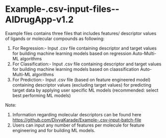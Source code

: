 # Example-.csv-input-files--AIDrugApp-v1.2

Example files contains three files that includes features/ descriptor values of ligands or molecular compounds as following:
1. For Regression:- Input .csv file containing descriptor and target values for building machine learning models based on regression Auto-Multi-ML algorithms
2. For Classification:- Input .csv file containing descriptor and target values for building machine learning models based on claassification Auto-Multi-ML algorithms
3. For Prediction:- Input .csv file (based on feature engineered model) containing descriptor values (excluding target values) for predicting target data by applying user specific ML models (recommended: select best performing ML models)

Note: 
1. Information regarding molecular descriptors can be found here https://github.com/DivyaKarade/Example-.csv-input-batch-file 
2. Users can input any number of features per molecule for feature engineering and for building ML models.
